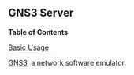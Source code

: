 ## GNS3 Server

**Table of Contents**

[Basic Usage](#module-services-gns3-server-basic-usage)

[GNS3](https://www.gns3.com/), a network software emulator.
